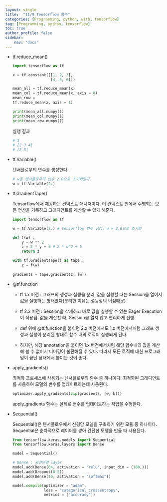 ```yaml
---
layout: single
title:  "11/9 Tensorflow 함수"
categories: [Programming, python, with, tensorflow]
tag: [Programming, python, tensorflow]
toc: true
author_profile: false
sidebar:
    nav: "docs"
---
```


* tf.reduce_mean()

  ```python
  import tensorflow as tf
  
  x = tf.constant([[1, 2, 3],
                   [4, 5, 6]])
  
  mean_all = tf.reduce_mean(x)
  mean_col = tf.reduce_mean(x, axis = 0)
  mean_row = 
  tf.reduce_mean(x, axis = 1)
  
  print(mean_all.numpy())
  print(mean_col.numpy())
  print(mean_row.numpy())
  ```

  실행 결과

  ```python
  # 3
  # [2 3 4]
  # [2 5]
  ```

  

* tf.Variable()

  텐서플로우의 변수를 생성한다.

  ```python
  # w을 텐서플로우의 변수 2.0으로 초기화한다.
  w = tf.Variable(2.)
  ```

  

* tf.GradientTape()

  Tensorflow에서 제공하는 컨텍스트 매니저이다. 이 컨텍스트 안에서 수행되는 모든 연산을 기록하고 그래디언트를 계산할 수 있게 해준다.

  ```python
  import tensorflow as tf
  
  w = tf.Variable(2.) # tensorflow 변수 생성, w = 2.0으로 초기화
  
  def f(w) :
      y = w ** 2
      z = 2 * y + 5 # 2 * w^2 + 5
      return z
  
  with tf.GradientTape() as tape :
      z = f(w)
      
  gradients = tape.gradient(z, [w])
  ```

* @tf.function

  - tf 1.x 버전 : 그래프의 생성과 실행을 분리, 값을 실행할 때는 Session을 열어서 값을 실행하는 형태였다(분리한 이유는 성능상의 이점때문).

  - tf 2.x 버전 : Session을 삭제하고 바로 값을 실행할 수 있는 Eager Execution이 적용됨. 값을 계산할 때, Session을 열지 않고 편리하게 진행.
  - def 위에 @tf.function을 붙이면 2.x 버전에서도 1.x 버전에서처럼 그래프 생성과 실행이 분리된 형태로 함수 내의 로직이 실행되게 된다.
  - 하지만, 해당 annotation을 붙이면 1.x 버전에서처럼 해당 함수내의 값을 계산해 볼 수 없어서 디버깅이 불편해질 수 있다. 따라서 모든 로직에 대한 프로그래밍이 끝난 상태에서 붙이는 것이 좋다.

* apply_gradients()

  최적화 프로세스에 사용되는 텐서플로우의 함수 중 하나이다. 최적화된 그래디언트를 사용하여 모델의 변수를 업데이트하는데 사용된다.

  ```python
  optimizer.apply_gradients(zip(gradients, [w, b]))
  ```

  apply_gradients 함수는 실제로 변수를 업데이트하는 작업을 수행한다.

* Sequential()

  Sequential()은 텐서플로우에서 신경망 모델을 구축하기 위한 모듈 중 하나이다. Sequential은 순차적으로 레이어를 쌓아 간단한 모델을 만들 때 사용된다.

  ```python
  from tensorflow.keras.models import Sequential
  from tensorflow.keras.layers import Dense
  
  model = Sequential()
  
  # Dense : 완전연결 layer
  model.add(Dense(64, activation = "relu", input_dim = (100,)))
  model.add(Dropout(0.5))
  model.add(Dense(10, activation = "softmax"))
  
  model.compile(optimizer = "adam",
                loss = "categorical_crossentropy",
                metrics = ["accuracy"])
  ```

  